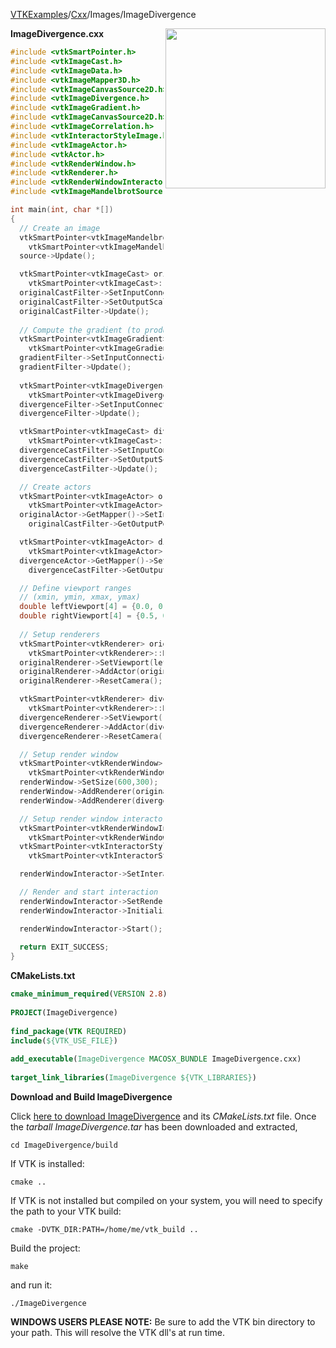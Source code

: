 [VTKExamples](/index/)/[Cxx](/Cxx)/Images/ImageDivergence

<img align="right" src="https://github.com/lorensen/VTKExamples/blob/gh-pages/Testing/Baseline/Images/TestImageDivergence.png?raw=true" width="256" />

**ImageDivergence.cxx**
```c++
#include <vtkSmartPointer.h>
#include <vtkImageCast.h>
#include <vtkImageData.h>
#include <vtkImageMapper3D.h>
#include <vtkImageCanvasSource2D.h>
#include <vtkImageDivergence.h>
#include <vtkImageGradient.h>
#include <vtkImageCanvasSource2D.h>
#include <vtkImageCorrelation.h>
#include <vtkInteractorStyleImage.h>
#include <vtkImageActor.h>
#include <vtkActor.h>
#include <vtkRenderWindow.h>
#include <vtkRenderer.h>
#include <vtkRenderWindowInteractor.h>
#include <vtkImageMandelbrotSource.h>

int main(int, char *[])
{
  // Create an image
  vtkSmartPointer<vtkImageMandelbrotSource> source =
    vtkSmartPointer<vtkImageMandelbrotSource>::New();
  source->Update();

  vtkSmartPointer<vtkImageCast> originalCastFilter =
    vtkSmartPointer<vtkImageCast>::New();
  originalCastFilter->SetInputConnection(source->GetOutputPort());
  originalCastFilter->SetOutputScalarTypeToFloat();
  originalCastFilter->Update();
  
  // Compute the gradient (to produce a vector field)
  vtkSmartPointer<vtkImageGradient> gradientFilter =
    vtkSmartPointer<vtkImageGradient>::New();
  gradientFilter->SetInputConnection(source->GetOutputPort());
  gradientFilter->Update();
  
  vtkSmartPointer<vtkImageDivergence> divergenceFilter = 
    vtkSmartPointer<vtkImageDivergence>::New();
  divergenceFilter->SetInputConnection(gradientFilter->GetOutputPort());
  divergenceFilter->Update();

  vtkSmartPointer<vtkImageCast> divergenceCastFilter =
    vtkSmartPointer<vtkImageCast>::New();
  divergenceCastFilter->SetInputConnection(divergenceFilter->GetOutputPort());
  divergenceCastFilter->SetOutputScalarTypeToFloat();
  divergenceCastFilter->Update();

  // Create actors
  vtkSmartPointer<vtkImageActor> originalActor =
    vtkSmartPointer<vtkImageActor>::New();
  originalActor->GetMapper()->SetInputConnection(
    originalCastFilter->GetOutputPort());

  vtkSmartPointer<vtkImageActor> divergenceActor =
    vtkSmartPointer<vtkImageActor>::New();
  divergenceActor->GetMapper()->SetInputConnection(
    divergenceCastFilter->GetOutputPort());

  // Define viewport ranges
  // (xmin, ymin, xmax, ymax)
  double leftViewport[4] = {0.0, 0.0, 0.5, 1.0};
  double rightViewport[4] = {0.5, 0.0, 1.0, 1.0};
  
  // Setup renderers
  vtkSmartPointer<vtkRenderer> originalRenderer =
    vtkSmartPointer<vtkRenderer>::New();
  originalRenderer->SetViewport(leftViewport);
  originalRenderer->AddActor(originalActor);
  originalRenderer->ResetCamera();

  vtkSmartPointer<vtkRenderer> divergenceRenderer =
    vtkSmartPointer<vtkRenderer>::New();
  divergenceRenderer->SetViewport(rightViewport);
  divergenceRenderer->AddActor(divergenceActor);
  divergenceRenderer->ResetCamera();

  // Setup render window
  vtkSmartPointer<vtkRenderWindow> renderWindow =
    vtkSmartPointer<vtkRenderWindow>::New();
  renderWindow->SetSize(600,300);
  renderWindow->AddRenderer(originalRenderer);
  renderWindow->AddRenderer(divergenceRenderer);

  // Setup render window interactor
  vtkSmartPointer<vtkRenderWindowInteractor> renderWindowInteractor =
    vtkSmartPointer<vtkRenderWindowInteractor>::New();
  vtkSmartPointer<vtkInteractorStyleImage> style =
    vtkSmartPointer<vtkInteractorStyleImage>::New();

  renderWindowInteractor->SetInteractorStyle(style);

  // Render and start interaction
  renderWindowInteractor->SetRenderWindow(renderWindow);
  renderWindowInteractor->Initialize();

  renderWindowInteractor->Start();
  
  return EXIT_SUCCESS;
}
```
**CMakeLists.txt**
```cmake
cmake_minimum_required(VERSION 2.8)
 
PROJECT(ImageDivergence)
 
find_package(VTK REQUIRED)
include(${VTK_USE_FILE})
 
add_executable(ImageDivergence MACOSX_BUNDLE ImageDivergence.cxx)
 
target_link_libraries(ImageDivergence ${VTK_LIBRARIES})
```

**Download and Build ImageDivergence**

Click [here to download ImageDivergence](https://github.com/lorensen/VTKWikiExamplesTarballs/raw/master/ImageDivergence.tar) and its *CMakeLists.txt* file.
Once the *tarball ImageDivergence.tar* has been downloaded and extracted,
```
cd ImageDivergence/build 
```
If VTK is installed:
```
cmake ..
```
If VTK is not installed but compiled on your system, you will need to specify the path to your VTK build:
```
cmake -DVTK_DIR:PATH=/home/me/vtk_build ..
```
Build the project:
```
make
```
and run it:
```
./ImageDivergence
```
**WINDOWS USERS PLEASE NOTE:** Be sure to add the VTK bin directory to your path. This will resolve the VTK dll's at run time.

